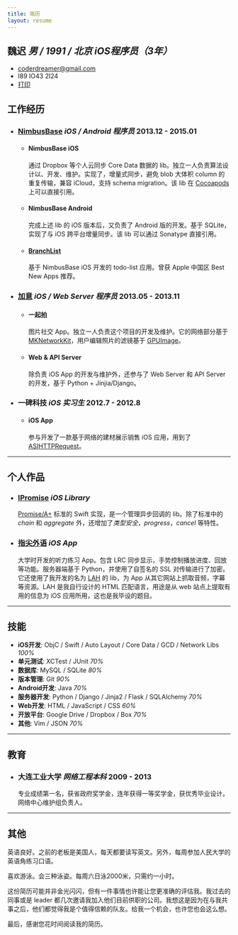```yaml
---
title: 简历
layout: resume
---
```


## 魏迟 *男 / 1991 / 北京* *iOS程序员（3年）*

+ [coderdreamer@gmail.com](mailto:coderdreamer@gmail.com)
+ I89 IO43 2I24
+ [打印](javascript:window.print())


## 工作经历

+ ### [NimbusBase](http://nimbusbase.com) *iOS / Android 程序员* <time>2013.12 - 2015.01</time>
  + #### NimbusBase iOS
    通过 Dropbox 等个人云同步 Core Data 数据的 lib。独立一人负责算法设计以、开发、维护。实现了，增量式同步，避免 blob 大体积 column 的重复传输，兼容 iCloud，支持 schema migration。该 lib 在 [Cocoapods](http://cocoapods.org/?q=Nimbusbase) 上可以直接引用。
  + #### NimbusBase Android
    完成上述 lib 的 iOS 版本后，又负责了 Android 版的开发。基于 SQLite，实现了与 iOS 跨平台增量同步。该 lib 可以通过 Sonatype 直接引用。
  + #### [BranchList](https://itunes.apple.com/cn/app/branchlist/id885672869)
    基于 NimbusBase iOS 开发的 todo-list 应用。曾获 Apple 中国区 Best New Apps 推荐。

+ ### [加意](http://www.jiae.com) *iOS / Web Server 程序员* <time>2013.05 - 2013.11</time>
  + #### 一起拍
    图片社交 App。独立一人负责这个项目的开发及维护。它的网络部分基于 [MKNetworkKit](https://github.com/MugunthKumar/MKNetworkKit)，用户编辑照片的滤镜基于 [GPUImage](https://github.com/BradLarson/GPUImage)。
  + #### Web & API Server
    除负责 iOS App 的开发与维护外，还参与了 Web Server 和 API Server 的开发，基于 Python + Jinjia/Django。

+ ### 一碑科技 *iOS 实习生* <time>2012.7 - 2012.8</time>
  + #### iOS App
    参与开发了一款基于网络的建材展示销售 iOS 应用，用到了 [ASIHTTPRequest](https://github.com/pokeb/asi-http-request)。

---
 
## 个人作品

+ ### [IPromise](https://github.com/coppercash/IPromise) *iOS Library*
  [Promise/A+](http://promises-aplus.github.com/promises-spec) 标准的 Swift 实现，是一个管理异步回调的 lib。除了标准中的 *chain* 和 *aggregate* 外，还增加了*类型安全*，*progress*，*cancel* 等特性。
+ ### [指尖外语](https://github.com/coppercash/HoldLanguages) *iOS App*
  大学时开发的听力练习 App。包含 LRC 同步显示，手势控制播放进度、回放等功能。服务器端基于 Python，并使用了自签名的 SSL 对传输进行了加密。它还使用了我开发的名为 [LAH](https://github.com/coppercash/Lazy_API_with_HTML) 的 lib，为 App 从其它网站上抓取音频，字幕等资源。LAH 是我自行设计的 HTML 匹配语言，用途是从 web 站点上提取有用的信息为 iOS 应用所用，这也是我毕设的题目。

---

## 技能

+ **iOS开发**: ObjC / Swift / Auto Layout / Core Data / GCD / Network Libs *100%*
+ **单元测试**: XCTest / JUnit *70%*
+ **数据库**: MySQL / SQLite *80%*
+ **版本管理**: Git *90%*
+ **Android开发**: Java *70%*
+ **服务器开发**: Python / Django / Jinja2 / Flask / SQLAlchemy *70%*
+ **Web开发**: HTML / JavaScript / CSS *60%*
+ **开放平台**: Google Drive / Dropbox / Box *70%*
+ **其他**: Vim / JSON *70%*

---

## 教育

+ ### 大连工业大学 *网络工程本科* <time>2009 - 2013</time>
  专业成绩第一名，获省政府奖学金，连年获得一等奖学金，获优秀毕业设计。网络中心维护组负责人。

---

## 其他

英语良好。之前的老板是美国人，每天都要读写英文。另外，每周参加人民大学的英语角练习口语。

喜欢游泳。会三种泳姿。每周六日泳2000米，只需约一小时。

这份简历可能并非金光闪闪，但有一件事情也许能让您更准确的评估我。我过去的同事或是 leader 都几次邀请我加入他们目前供职的公司。我想这是因为在与我共事之后，他们都觉得我是个值得信赖的队友。给我一个机会，也许您也会这么想。

最后，感谢您花时间阅读我的简历。
